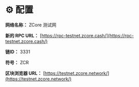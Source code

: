 # ⚙ 配置

**网络名称：** ZCore 测试网

**新的 RPC URL：** [https://rpc-testnet.zcore.cash/](https://rpc-testnet.zcore.cash/)

**链ID：** 3331

**符号：** ZCR

**区块浏览器 URL：** [https://testnet.zcore.network/](https://testnet.zcore.network/)
